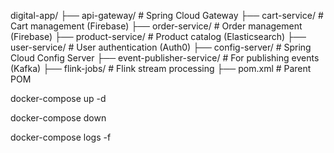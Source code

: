 digital-app/
├── api-gateway/ # Spring Cloud Gateway
├── cart-service/ # Cart management (Firebase)
├── order-service/ # Order management (Firebase)
├── product-service/ # Product catalog (Elasticsearch)
├── user-service/ # User authentication (Auth0)
├── config-server/ # Spring Cloud Config Server
├── event-publisher-service/ # For publishing events (Kafka)
├── flink-jobs/ # Flink stream processing
├── pom.xml # Parent POM


docker-compose up -d

docker-compose down

docker-compose logs -f

